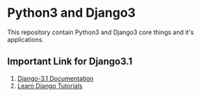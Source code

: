 # Python3 and Django3

This repository contain Python3 and Django3 core things and it's applications.

## Important Link for Django3.1

1. [Django-3.1 Documentation](https://docs.djangoproject.com/en/3.1/intro/)
2. [Learn Django Tutorials](https://learndjango.com/tutorials/)